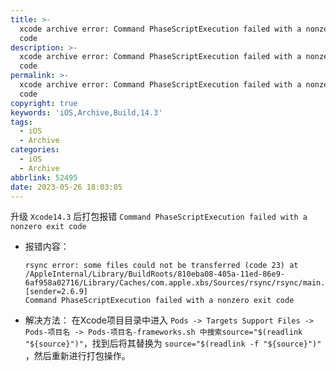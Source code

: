 ```yaml
---
title: >-
  xcode archive error: Command PhaseScriptExecution failed with a nonzero exit
  code
description: >-
  xcode archive error: Command PhaseScriptExecution failed with a nonzero exit
  code
permalink: >-
  xcode archive error: Command PhaseScriptExecution failed with a nonzero exit
  code
copyright: true
keywords: 'iOS,Archive,Build,14.3'
tags:
  - iOS
  - Archive
categories:
  - iOS
  - Archive
abbrlink: 52495
date: 2023-05-26 18:03:05
---
```


升级 `Xcode14.3` 后打包报错 `Command PhaseScriptExecution failed with a nonzero exit code`

+ 报错内容：
  ```
  rsync error: some files could not be transferred (code 23) at /AppleInternal/Library/BuildRoots/810eba08-405a-11ed-86e9-6af958a02716/Library/Caches/com.apple.xbs/Sources/rsync/rsync/main.c(996) [sender=2.6.9]
  Command PhaseScriptExecution failed with a nonzero exit code
  ```

+ 解决方法：
在Xcode项目目录中进入 `Pods -> Targets Support Files -> Pods-项目名 -> Pods-项目名-frameworks.sh 中搜索source="$(readlink "${source}")"`，找到后将其替换为 `source="$(readlink -f "${source}")"` ，然后重新进行打包操作。

<!--more-->
